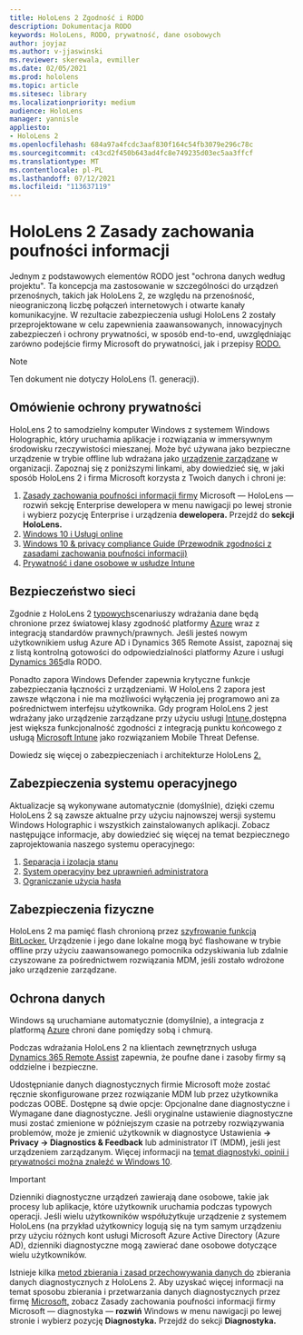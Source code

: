 ```yaml
---
title: HoloLens 2 Zgodność i RODO
description: Dokumentacja RODO
keywords: HoloLens, RODO, prywatność, dane osobowych
author: joyjaz
ms.author: v-jjaswinski
ms.reviewer: skerewala, evmiller
ms.date: 02/05/2021
ms.prod: hololens
ms.topic: article
ms.sitesec: library
ms.localizationpriority: medium
audience: HoloLens
manager: yannisle
appliesto:
- HoloLens 2
ms.openlocfilehash: 684a97a4fcdc3aaf830f164c54fb3079e296c78c
ms.sourcegitcommit: c43cd2f450b643ad4fc8e749235d03ec5aa3ffcf
ms.translationtype: MT
ms.contentlocale: pl-PL
ms.lasthandoff: 07/12/2021
ms.locfileid: "113637119"
---
```

# <a name="hololens-2-privacy-statement"></a>HoloLens 2 Zasady zachowania poufności informacji

Jednym z podstawowych elementów RODO jest "ochrona danych według projektu". Ta koncepcja ma zastosowanie w szczególności do urządzeń przenośnych, takich jak HoloLens 2, ze względu na przenośność, nieograniczoną liczbę połączeń internetowych i otwarte kanały komunikacyjne. W rezultacie zabezpieczenia usługi HoloLens 2 [](/hololens/security-architecture) zostały przeprojektowane w celu zapewnienia zaawansowanych, innowacyjnych zabezpieczeń i ochrony prywatności, w sposób end-to-end, uwzględniając zarówno podejście firmy Microsoft do prywatności, jak i przepisy [RODO.](https://privacy.microsoft.com/)

 >[!NOTE]
> Ten dokument nie dotyczy HoloLens (1. generacji).

## <a name="privacy-overview"></a>Omówienie ochrony prywatności

HoloLens 2 to samodzielny komputer Windows z systemem Windows Holographic, który uruchamia aplikacje i rozwiązania w immersywnym środowisku rzeczywistości mieszanej. Może być używana jako bezpieczne urządzenie w trybie offline lub wdrażana jako [urządzenie zarządzane](/mem/intune/fundamentals/windows-holographic-for-business) w organizacji. Zapoznaj się z poniższymi linkami, aby dowiedzieć się, w jaki sposób HoloLens 2 i firma Microsoft korzysta z Twoich danych i chroni je:

1. [Zasady zachowania poufności informacji firmy](https://privacy.microsoft.com/privacystatement)  Microsoft — HoloLens — rozwiń sekcję Enterprise dewelopera w menu nawigacji po lewej stronie i wybierz pozycję Enterprise i urządzenia **dewelopera.** Przejdź do **sekcji HoloLens.**
2. [Windows 10 i Usługi online](https://privacy.microsoft.com/windows10privacy)
3. [Windows 10 & privacy compliance Guide (Przewodnik zgodności z zasadami zachowania poufności informacji)](/windows/privacy/windows-10-and-privacy-compliance)
4. [Prywatność i dane osobowe w usłudze Intune](/mem/intune/protect/privacy-personal-data)

## <a name="network-security"></a>Bezpieczeństwo sieci
Zgodnie z HoloLens 2 [typowych](/hololens/common-scenarios)scenariuszy wdrażania dane będą chronione przez światowej klasy zgodność platformy [Azure](/azure/compliance/) wraz z integracją standardów prawnych/prawnych. Jeśli jesteś nowym użytkownikiem usług Azure AD i Dynamics 365 Remote Assist, zapoznaj się z listą kontrolną gotowości do odpowiedzialności platformy Azure i usługi [Dynamics 365](/compliance/regulatory/gdpr-arc-azure-dynamics)dla RODO.

Ponadto zapora Windows Defender zapewnia krytyczne funkcje zabezpieczania łączności z urządzeniami. W HoloLens 2 zapora jest zawsze włączona i nie ma możliwości wyłączenia jej programowo ani za pośrednictwem interfejsu użytkownika. Gdy program HoloLens 2 jest wdrażany jako urządzenie zarządzane przy użyciu usługi [Intune,](/mem/intune/protect/device-compliance-get-started)dostępna jest większa funkcjonalność zgodności z integracją punktu końcowego z usługą [Microsoft Intune](/mem/intune/protect/advanced-threat-protection) jako rozwiązaniem Mobile Threat Defense.

Dowiedz się więcej o zabezpieczeniach i architekturze HoloLens [2.](/hololens/security-architecture)

## <a name="os-security"></a>Zabezpieczenia systemu operacyjnego
Aktualizacje są wykonywane automatycznie (domyślnie), dzięki czemu HoloLens 2 są zawsze aktualne przy użyciu najnowszej wersji systemu Windows Holographic i wszystkich zainstalowanych aplikacji. Zobacz następujące informacje, aby dowiedzieć się więcej na temat bezpiecznego zaprojektowania naszego systemu operacyjnego:

1. [Separacja i izolacja stanu](/hololens/security-state-separation-isolation)
1. [System operacyjny bez uprawnień administratora](/hololens/security-adminless-os)
1. [Ograniczanie użycia hasła](/hololens/security-limiting-password-use)

## <a name="physical-security"></a>Zabezpieczenia fizyczne
HoloLens 2 ma pamięć flash chronioną przez [szyfrowanie funkcją BitLocker.](/hololens/security-encryption-data-protection) Urządzenie i jego dane lokalne mogą być [](https://www.microsoft.com/p/advanced-recovery-companion/9p74z35sfrs8#activetab=pivot:overviewtab) flashowane w trybie offline przy użyciu zaawansowanego pomocnika odzyskiwania lub zdalnie czyszowane za pośrednictwem rozwiązania MDM, jeśli zostało wdrożone jako urządzenie zarządzane.

## <a name="data-protection"></a>Ochrona danych
Windows są uruchamiane automatycznie (domyślnie), a integracja z platformą [Azure](/hololens/security-encryption-data-protection#Azure-integration) chroni dane pomiędzy sobą i chmurą.

Podczas wdrażania HoloLens 2 na klientach zewnętrznych usługa [Dynamics 365 Remote Assist](/hololens/hololens2-deployment-guide) zapewnia, że poufne dane i zasoby firmy są oddzielne i bezpieczne.

Udostępnianie danych diagnostycznych firmie Microsoft może zostać ręcznie skonfigurowane przez rozwiązanie MDM lub przez użytkownika podczas OOBE. Dostępne są dwie opcje: Opcjonalne dane diagnostyczne i Wymagane dane diagnostyczne. Jeśli oryginalne ustawienie diagnostyczne musi zostać zmienione w późniejszym czasie na potrzeby rozwiązywania problemów, może je zmienić użytkownik w diagnostyce Ustawienia **-> Privacy -> Diagnostics & Feedback** lub administrator IT (MDM), jeśli jest urządzeniem zarządzanym. Więcej informacji na [temat diagnostyki, opinii i prywatności można znaleźć w Windows 10](https://support.microsoft.com/windows/diagnostics-feedback-and-privacy-in-windows-10-28808a2b-a31b-dd73-dcd3-4559a5199319).

> [!Important]
> Dzienniki diagnostyczne urządzeń zawierają dane osobowe, takie jak procesy lub aplikacje, które użytkownik uruchamia podczas typowych operacji. Jeśli wielu użytkowników współużytkuje urządzenie z systemem HoloLens (na przykład użytkownicy logują się na tym samym urządzeniu przy użyciu różnych kont usługi Microsoft Azure Active Directory (Azure AD), dzienniki diagnostyczne mogą zawierać dane osobowe dotyczące wielu użytkowników.

Istnieje kilka [metod zbierania i zasad przechowywania danych do](/hololens/hololens-diagnostic-logs) zbierania danych diagnostycznych z HoloLens 2.  Aby uzyskać więcej informacji na temat sposobu zbierania i przetwarzania danych diagnostycznych przez firmę [Microsoft,](https://privacy.microsoft.com/privacystatement) zobacz Zasady zachowania poufności informacji firmy Microsoft — diagnostyka — **rozwiń** Windows w menu nawigacji po lewej stronie i wybierz pozycję **Diagnostyka.** Przejdź do sekcji **Diagnostyka.**
